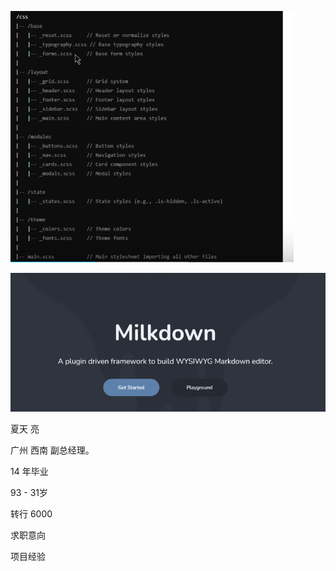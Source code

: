 ![](css的文件夹结构-images/2024-07-07-20-44-47-Clip_2024-07-07_20-44-46.png)

![](css的文件夹结构-images/2024-07-07-21-49-03-Clip_2024-07-07_21-48-58.png)

























夏天        亮 

广州        西南      副总经理。 

14 年毕业

93  - 31岁



转行       6000  

   

   



求职意向  



项目经验















  


















